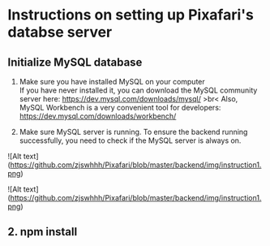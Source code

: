 # Instructions on setting up Pixafari's databse server

## Initialize MySQL database
1. Make sure you have installed MySQL on your computer <br>
If you have never installed it, you can download the MySQL community server here: https://dev.mysql.com/downloads/mysql/ >br<
Also, MySQL Workbench is a very convenient tool for developers: https://dev.mysql.com/downloads/workbench/

2. Make sure MySQL server is running. 
To ensure the backend running successfully, you need to check if the MySQL server is always on. 

![Alt text] (https://github.com/zjswhhh/Pixafari/blob/master/backend/img/instruction1.png)

![Alt text] (https://github.com/zjswhhh/Pixafari/blob/master/backend/img/instruction1.png)
## 2. npm install 

